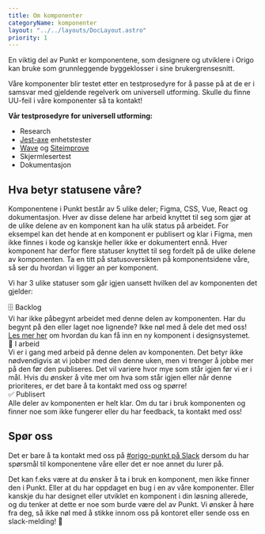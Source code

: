 ```yaml
---
title: Om komponenter
categoryName: komponenter
layout: "../../layouts/DocLayout.astro"
priority: 1
---
```


En viktig del av Punkt er komponentene, som designere og utviklere i Origo kan bruke som grunnleggende byggeklosser i sine brukergrensesnitt.

Våre komponenter blir testet etter en testprosedyre for å passe på at de er i samsvar med gjeldende regelverk om universell utforming. Skulle du finne UU-feil i våre komponenter så ta kontakt!

**Vår testprosedyre for universell utforming:**

- Research
- [Jest-axe](https://github.com/nickcolley/jest-axe) enhetstester
- [Wave](https://chrome.google.com/webstore/detail/wave-evaluation-tool/jbbplnpkjmmeebjpijfedlgcdilocofh) og [Siteimprove](https://chrome.google.com/webstore/detail/siteimprove-accessibility/djcglbmbegflehmbfleechkjhmedcopn)
- Skjermlesertest
- Dokumentasjon

## Hva betyr statusene våre?

Komponentene i Punkt består av 5 ulike deler; Figma, CSS, Vue, React og dokumentasjon. Hver av disse delene har arbeid knyttet til seg som gjør at de ulike delene av en komponent kan ha ulik status på arbeidet. For eksempel kan det hende at en komponent er publisert og klar i Figma, men ikke finnes i kode og kanskje heller ikke er dokumentert ennå. Hver komponent har derfor flere statuser knyttet til seg fordelt på de ulike delene av komponenten. Ta en titt på statusoversikten på komponentsidene våre, så ser du hvordan vi ligger an per komponent.

Vi har 3 ulike statuser som går igjen uansett hvilken del av komponenten det gjelder:

<section class="pkt-grid py-size-32" style="max-width: 700px; margin:0;" >
  <div class="pkt-cell pkt-cell--span12 pkt-cell--span3-tablet-up">
  <span class="status-badge status-badge--default">🗄 Backlog</span></div>
  <div class="pkt-cell pkt-cell--span12 pkt-cell--span9-tablet-up">
  Vi har ikke påbegynt arbeidet med denne delen av komponenten. Har du begynt på den eller laget noe lignende? Ikke nøl med å dele det med oss! <a href="/bidra/som-designer/">Les mer her</a> om hvordan du kan få inn en ny komponent i designsystemet.
</div>
  <div class="pkt-cell pkt-cell--span12 pkt-cell--span3-tablet-up">
  <span class="status-badge status-badge--info">🚧 I arbeid</span></div>
  <div class="pkt-cell pkt-cell--span12 pkt-cell--span9-tablet-up">
Vi er i gang med arbeid på denne delen av komponenten. Det betyr ikke nødvendigvis at vi jobber med den denne uken, men vi trenger å jobbe mer på den før den publiseres. Det vil variere hvor mye som står igjen før vi er i mål. Hvis du ønsker å vite mer om hva som står igjen eller når denne prioriteres, er det bare å ta kontakt med oss og spørre!
</div>
  <div class="pkt-cell pkt-cell--span12 pkt-cell--span3-tablet-up">
  <span class="status-badge status-badge--success">✅ Publisert</span></div>
  <div class="pkt-cell pkt-cell--span12 pkt-cell--span9-tablet-up">
Alle deler av komponenten er helt klar. Om du tar i bruk komponenten og finner noe som ikke fungerer eller du har feedback, ta kontakt med oss!
</div>
</section>

## Spør oss

Det er bare å ta kontakt med oss på [#origo-punkt på Slack](https://oslokommune.slack.com/archives/C01EWV9U07R) dersom du har spørsmål til komponentene våre eller det er noe annet du lurer på.

Det kan f.eks være at du ønsker å ta i bruk en komponent, men ikke finner den i Punkt. Eller at du har oppdaget en bug i en av våre komponenter. Eller kanskje du har designet eller utviklet en komponent i din løsning allerede, og du tenker at dette er noe som burde være del av Punkt. Vi ønsker å høre fra deg, så ikke nøl med å stikke innom oss på kontoret eller sende oss en slack-melding! 💙
